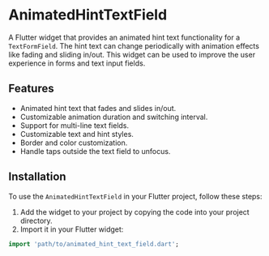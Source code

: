 # AnimatedHintTextField

A Flutter widget that provides an animated hint text functionality for a `TextFormField`. The hint text can change periodically with animation effects like fading and sliding in/out. This widget can be used to improve the user experience in forms and text input fields.

## Features

- Animated hint text that fades and slides in/out.
- Customizable animation duration and switching interval.
- Support for multi-line text fields.
- Customizable text and hint styles.
- Border and color customization.
- Handle taps outside the text field to unfocus.

## Installation

To use the `AnimatedHintTextField` in your Flutter project, follow these steps:

1. Add the widget to your project by copying the code into your project directory.
2. Import it in your Flutter widget:

```dart
import 'path/to/animated_hint_text_field.dart';
